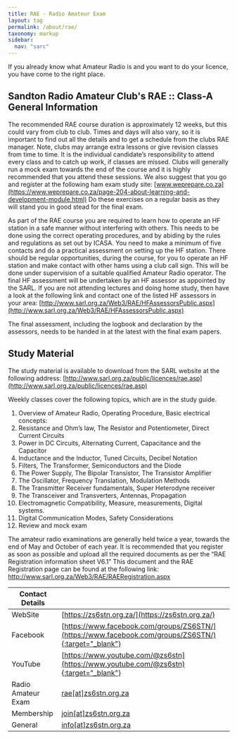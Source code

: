 ```yaml
---
title: RAE - Radio Amateur Exam
layout: tag
permalink: /about/rae/
taxonomy: markup
sidebar:
  nav: "sarc"
---
```


If you already know what Amateur Radio is and you want to do your licence, you have come to the right place.

<h2 data-toc-skip>Sandton Radio Amateur Club's RAE :: Class-A General Information</h2>

The recommended RAE course duration is approximately 12 weeks, but this could vary from club to club.
Times and days will also vary, so it is important to find out all the details and to get a schedule from the clubs RAE manager.
Note, clubs may arrange extra lessons or give revision classes from time to time. It is the individual candidate’s responsibility to attend every class and to catch up work, if classes are missed. Clubs will generally run a mock exam towards the end of the course and it is highly recommended that you attend these sessions.
We also suggest that you go and register at the following ham exam study site: [www.weprepare.co.za](https://www.weprepare.co.za/page-204-about-learning-and-development-module.html)
Do these exercises on a regular basis as they will stand you in good stead for the final exam.

As part of the RAE course you are required to learn how to operate an HF station in a safe manner without interfering with others.
This needs to be done using the correct operating procedures, and by abiding by the rules and regulations as set out by ICASA.
You need to make a minimum of five contacts and do a practical assessment on setting up the HF station.
There should be regular opportunities, during the course, for you to operate an HF station and make contact with other hams using a club call sign.
This will be done under supervision of a suitable qualified Amateur Radio operator.
The final HF assessment will be undertaken by an HF assessor as appointed by the SARL.
If you are not attending lectures and doing home study, then have a look at the following link and contact one of the listed HF assessors in your area: [http://www.sarl.org.za/Web3/RAE/HFAssessorsPublic.aspx](http://www.sarl.org.za/Web3/RAE/HFAssessorsPublic.aspx)

The final assessment, including the logbook and declaration by the assessors, needs to be handed in at the latest with the final exam papers.

<h2 data-toc-skip>Study Material</h2>

The study material is available to download from the SARL website at the following address: [http://www.sarl.org.za/public/licences/rae.asp](http://www.sarl.org.za/public/licences/rae.asp)

Weekly classes cover the following topics, which are in the study guide.

1. Overview of Amateur Radio, Operating Procedure, Basic electrical concepts:
2. Resistance and Ohm’s law, The Resistor and Potentiometer, Direct Current Circuits
3. Power in DC Circuits, Alternating Current, Capacitance and the Capacitor
4. Inductance and the Inductor, Tuned Circuits, Decibel Notation
5. Filters, The Transformer, Semiconductors and the Diode
6. The Power Supply, The Bipolar Transistor, The Transistor Amplifier
7. The Oscillator, Frequency Translation, Modulation Methods
8. The Transmitter Receiver fundamentals, Super Heterodyne receiver
9. The Transceiver and Transverters, Antennas, Propagation
10. Electromagnetic Compatibility, Measure, measurements, Digital systems.
11. Digital Communication Modes, Safety Considerations
12. Review and mock exam

The amateur radio examinations are generally held twice a year, towards the end of May and October of each year. It is recommended that you register as soon as possible and upload all the required documents as per the “RAE Registration information sheet V6.1” This document and the RAE Registration page can be found at the following link:
http://www.sarl.org.za/Web3/RAE/RAERegistration.aspx

| Contact Details|  |
| ----------- | ----------- |
| <i class="fa fa-globe"></i> WebSite |  [https://zs6stn.org.za/](https://zs6stn.org.za/) |
| <i class="fab fa-facebook"></i> Facebook | [https://www.facebook.com/groups/ZS6STN/](https://www.facebook.com/groups/ZS6STN/){:target="_blank"} |
| <i class="fab fa-youtube"></i> YouTube | [https://www.youtube.com/@zs6stn](https://www.youtube.com/@zs6stn){:target="_blank"} |
| <i class="fas fa-envelope"></i> Radio Amateur Exam|<a href="javascript:location.href = 'mailto:' + ['rae','zs6stn.org.za'].join('@')" aria-label="email"> rae[at]zs6stn.org.za</a>|
| <i class="fas fa-envelope"></i> Membership|<a href="javascript:location.href = 'mailto:' + ['join','zs6stn.org.za'].join('@')" aria-label="email">join[at]zs6stn.org.za</a>|
| <i class="fas fa-envelope"></i> General|<a href="javascript:location.href = 'mailto:' + ['info','zs6stn.org.za'].join('@')" aria-label="email">info[at]zs6stn.org.za</a>|


